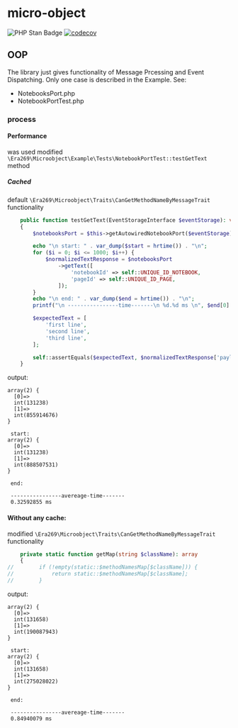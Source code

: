 # micro-object

![PHP Stan Badge](https://img.shields.io/badge/PHPStan-level%208-brightgreen.svg?style=flat">)
[![codecov](https://codecov.io/gh/era269/micro-object/branch/master/graph/badge.svg?token=H6VK60D706)](https://codecov.io/gh/era269/micro-object)
## OOP


The library just gives functionality of Message Prcessing and Event Dispatching.
Only one case is described in the Example. See:
* NotebooksPort.php
* NotebookPortTest.php

### process


#### Performance
was used modified `\Era269\Microobject\Example\Tests\NotebookPortTest::testGetText` method
##### Cached
default `\Era269\Microobject\Traits\CanGetMethodNameByMessageTrait` functionality
```php
    public function testGetText(EventStorageInterface $eventStorage): void
    {
        $notebooksPort = $this->getAutowiredNotebookPort($eventStorage);

        echo "\n start: " . var_dump($start = hrtime()) . "\n";
        for ($i = 0; $i <= 1000; $i++) {
            $normalizedTextResponse = $notebooksPort
                ->getText([
                    'notebookId' => self::UNIQUE_ID_NOTEBOOK,
                    'pageId' => self::UNIQUE_ID_PAGE,
                ]);
        }
        echo "\n end: " . var_dump($end = hrtime()) . "\n";
        printf("\n ----------------time-------\n %d.%d ms \n", $end[0] - $start[0], abs($end[1] - $start[1]));

        $expectedText = [
            'first line',
            'second line',
            'third line',
        ];

        self::assertEquals($expectedText, $normalizedTextResponse['payload']['lines']);
    }
```
output:
```
array(2) {
  [0]=>
  int(131238)
  [1]=>
  int(855914676)
}

 start: 
array(2) {
  [0]=>
  int(131238)
  [1]=>
  int(888507531)
}

 end: 

 ----------------avereage-time-------
 0.32592855 ms 
```
#### Without any cache:
modified `\Era269\Microobject\Traits\CanGetMethodNameByMessageTrait` functionality

```php
    private static function getMap(string $className): array
    {
//        if (!empty(static::$methodNamesMap[$className])) {
//            return static::$methodNamesMap[$className];
//        }

```
output:
```
array(2) {
  [0]=>
  int(131658)
  [1]=>
  int(190087943)
}

 start: 
array(2) {
  [0]=>
  int(131658)
  [1]=>
  int(275028022)
}

 end: 

 ----------------avereage-time-------
 0.84940079 ms
 ```
